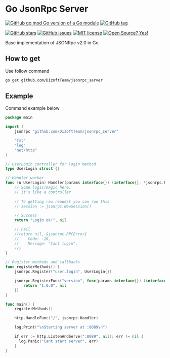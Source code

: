 # Go JsonRpc Server

[![GitHub go.mod Go version of a Go module](https://img.shields.io/github/go-mod/go-version/DizoftTeam/jsonrpc_server.svg)](https://github.com/DizoftTeam/jsonrpc_server)
[![GitHub tag](https://img.shields.io/github/tag/DizoftTeam/jsonrpc_server.svg)](https://GitHub.com/DizoftTeam/jsonrpc_server/tags/)

[![GitHub stars](https://img.shields.io/github/stars/DizoftTeam/jsonrpc_server.svg?style=social&label=Star&maxAge=2592000)](https://GitHub.com/DizoftTeam/jsonrpc_server/stargazers/)
[![GitHub issues](https://img.shields.io/github/issues/DizoftTeam/jsonrpc_server.svg)](https://GitHub.com/DizoftTeam/jsonrpc_server/issues/)
[![MIT license](https://img.shields.io/badge/License-MIT-blue.svg)](https://lbesson.mit-license.org/)
[![Open Source? Yes!](https://badgen.net/badge/Open%20Source%20%3F/Yes%21/blue?icon=github)](https://github.com/Naereen/badges/)

Base implementation of JSONRpc v2.0 in Go

## How to get

Use follow command

```bash
go get github.com/DizoftTeam/jsonrpc_server
```

## Example

Command example below

```go
package main

import (
    jsonrpc "github.com/DizoftTeam/jsonrpc_server"

    "fmt"
    "log"
    "net/http"
)

// UserLogin controller for login method
type UserLogin struct {}

// Handler worker
func (u UserLogin) Handler(params interface{}) (interface{}, *jsonrpc.RPCError) {
    // Some logic/magic here.
    // It's like a controller
    
    // To getting raw request you can run this
    // session := jsonrpc.NewSession()

    // Success
    return "Login ok!", nil 

    // Fail
    //return nil, &jsonrpc.RPCError{
    //    Code: -10,
    //    Message: "Cant login",
    //}
}

// Register methods and callbacks
func registerMethods() {
    jsonrpc.Register("user.login", UserLogin{})

    jsonrpc.RegisterFunc("version", func(params interface{}) (interface{}, *jsonrpc.RPCError) {
        return "1.0.0", nil
    })
}

func main() {
    registerMethods()

    http.HandleFunc("/", jsonrpc.Handler)

    log.Print("\nStarting server at :8089\n")

    if err := http.ListenAndServe(":8089", nil); err != nil {
      log.Panic("Cant start server", err)
    }
}
```
